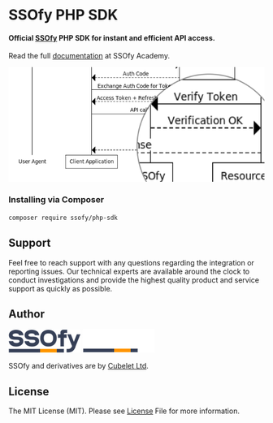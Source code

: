 SSOfy PHP SDK
=============
#### Official [SSOfy](https://ssofy.com) PHP SDK for instant and efficient API access.

Read the full [documentation](https://ssofy.com/docs/SDK/PHP/Installation/) at SSOfy Academy.

<p align="center">
  <img src="docs/img/sequence.png"/>
</p>

### Installing via Composer

```bash
composer require ssofy/php-sdk
```

## Support

Feel free to reach support with any questions regarding the integration or reporting issues.
Our technical experts are available around the clock to conduct investigations and provide
the highest quality product and service support as quickly as possible.

## Author

![ssofy-light.png](docs/img/ssofy-light.png#gh-light-mode-only)
![ssofy-dark.png](docs/img/ssofy-dark.png#gh-dark-mode-only)

SSOfy and derivatives are by [Cubelet Ltd](https://cubelet.co.uk).

## License

The MIT License (MIT). Please see [License](LICENSE) File for more information.

